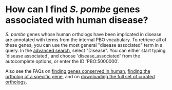 # How can I find *S. pombe* genes associated with human disease?
<!-- pombase_categories: Orthology,Finding data -->


*S. pombe* genes whose human orthologs have been implicated in disease
are annotated with terms from the internal PBO vocabulary. To retrieve
all of these genes, you can use the most general "disease associated"
term in a query. In the [advanced search](/query), select
"Disease". You can either start typing 'disease associated', and
choose 'disease_associated' from the autocomplete options, or enter
the ID 'PBO:5000000'.

Also see the FAQs on [finding genes conserved in human](/faq/how-can-i-find-all-s.-pombe-genes-are-conserved-human),
[finding the ortholog of a specific gene](/faq/how-can-i-find-s-pombe-ortholog-s-of-a-human-gene), and on
[downloading the full set of curated orthologs](/faq/how-can-i-obtain-the-list-human-and-s.-pombe-orthologs).


<!--
Example queries:

-   [disease\_associated     (PBO:5000000)](/spombe/query/builder?filter=37&value=%5B%7B%22param%22:%7B%22filter_1%22:%7B%22filter%22:%2223%22,%22query%22:%22PBO:5000000%22%7D%7D,%22filter_count%22:%221%22%7D%5D) 
-   [cancer     (PBO:0000239)](/spombe/query/builder?filter=37&value=%5B%7B%22param%22:%7B%22filter_1%22:%7B%22filter%22:%2223%22,%22query%22:%22PBO:0000239%22%7D%7D,%22filter_count%22:%221%22%7D%5D) 

-->

